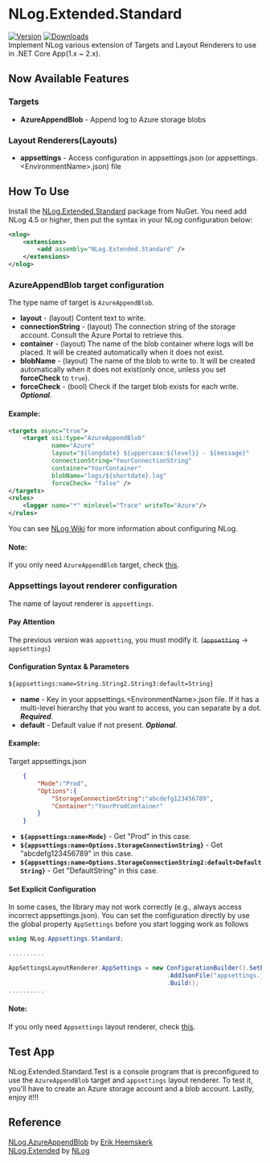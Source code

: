# NLog.Extended.Standard
[![Version](https://img.shields.io/nuget/vpre/NLog.Extended.Standard.svg)](https://www.nuget.org/packages/NLog.Extended.Standard) 
[![Downloads](https://img.shields.io/nuget/dt/NLog.Extended.Standard.svg)](https://www.nuget.org/packages/NLog.Extended.Standard)  
Implement NLog various extension of Targets and Layout Renderers to use in .NET Core App(1.x ~ 2.x).  

## Now Available Features ##   
### Targets ###
* **AzureAppendBlob** - Append log to Azure storage blobs   
### Layout Renderers(Layouts) ###
* **appsettings** - Access configuration in appsettings.json (or appsettings.\<EnvironmentName\>.json) file       

## How To Use ##   
Install the [NLog.Extended.Standard](https://www.nuget.org/packages/NLog.Extended.Standard) package from NuGet. You need add NLog 4.5 or higher, then put the syntax in your NLog configuration below:

```xml
<nlog>
    <extensions>
        <add assembly="NLog.Extended.Standard" />
    </extensions>
</nlog>
```

### AzureAppendBlob target configuration ###
The type name of target is ``AzureAppendBlob``.

* **layout** - (layout) Content text to write. 
* **connectionString** - (layout) The connection string of the storage account. Consult the Azure Portal to retrieve this. 
* **container** - (layout) The name of the blob container where logs will be placed. It will be created automatically when it does not exist. 
* **blobName** - (layout) The name of the blob to write to. It will be created automatically when it does not exist(only once, unless you set **forceCheck** to ``true``). 
* **forceCheck** - (bool) Check if the target blob exists for each write. ***Optional***. 

#### Example: ####

```xml
<targets async="true">
    <target xsi:type="AzureAppendBlob" 
            name="Azure" 
            layout="${longdate} ${uppercase:${level}} - ${message}" 
            connectionString="YourConnectionString" 
            container="YourContainer" 
            blobName="logs/${shortdate}.log" 
            forceCheck= "false" />
</targets>
<rules>
    <logger name="*" minlevel="Trace" writeTo="Azure"/>
</rules>
```

You can see [NLog Wiki](https://github.com/NLog/NLog) for more information about configuring NLog.   
#### Note: ####   
If you only need ``AzureAppendBlob`` target, check [this](https://www.nuget.org/packages/NLog.AzureAppendBlob.Standard).  

### Appsettings layout renderer configuration ###
The name of layout renderer is ``appsettings``.  

#### Pay Attention ####
The previous version was ``appsetting``, you must modify it. (~~``appsetting``~~ -> ``appsettings``)

#### Configuration Syntax & Parameters ####
```xml
${appsettings:name=String.String2.String3:default=String}
```
* **name** - Key in your appsettings.\<EnvironmentName\>.json file. If it has a multi-level hierarchy that you want to access, you can separate by a dot. ***Required***.
* **default** - Default value if not present. ***Optional***.

#### Example: ####
Target appsettings.json

```json
    {
        "Mode":"Prod",
        "Options":{
            "StorageConnectionString":"abcdefg123456789",
            "Container":"YourProdContainer"
        }
    }
```

* **``${appsettings:name=Mode}``** - Get "Prod" in this case.
* **``${appsettings:name=Options.StorageConnectionString}``** - Get "abcdefg123456789" in this case.
* **``${appsettings:name=Options.StorageConnectionString2:default=DefaultString}``** - Get "DefaultString" in this case.

#### Set Explicit Configuration ####
In some cases, the library may not work correctly (e.g., always access incorrect appsettings.json). You can set the configuration directly by use the global property ``AppSettings`` before you start logging work as follows

```C#
using NLog.Appsettings.Standard;

..........

AppSettingsLayoutRenderer.AppSettings = new ConfigurationBuilder().SetBasePath(Directory.GetCurrentDirectory())
                                            .AddJsonFile("appsettings.json").AddJsonFile($"appsettings.Development.json", optional: true)
                                            .Build();
..........
```

#### Note: ####   
If you only need ``Appsettings`` layout renderer, check [this](https://www.nuget.org/packages/NLog.Appsettings.Standard).  

## Test App ##
NLog.Extended.Standard.Test is a console program that is preconfigured to use the ``AzureAppendBlob`` target and ``appsettings`` layout renderer. To test it, you'll have to create an Azure storage account and a blob account. Lastly, enjoy it!!!  

## Reference ## 
[NLog.AzureAppendBlob](https://github.com/heemskerkerik/NLog.AzureAppendBlob) by [Erik Heemskerk](https://github.com/heemskerkerik)   
[NLog.Extended](https://github.com/nlog/nlog/wiki/AppSetting-Layout-Renderer) by [NLog](http://nlog-project.org/)
